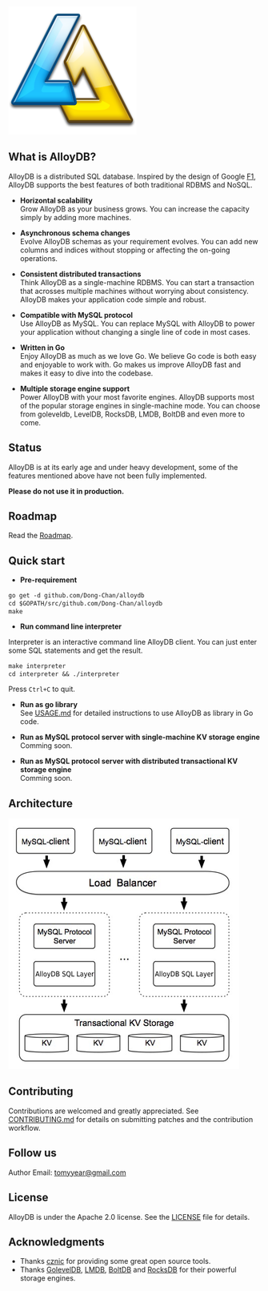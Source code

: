 ![logo](./docs/logo.png)
## What is AlloyDB?

AlloyDB is a distributed SQL database.
Inspired by the design of Google [F1](http://research.google.com/pubs/pub41344.html), AlloyDB supports the best features of both traditional RDBMS and NoSQL.

- __Horizontal scalability__  
Grow AlloyDB as your business grows. You can increase the capacity simply by adding more machines.

- __Asynchronous schema changes__  
Evolve AlloyDB schemas as your requirement evolves. You can add new columns and indices without stopping or affecting the on-going operations.

- __Consistent distributed transactions__  
Think AlloyDB as a single-machine RDBMS. You can start a transaction that acrosses multiple machines without worrying about consistency. AlloyDB makes your application code simple and robust.

- __Compatible with MySQL protocol__  
Use AlloyDB as MySQL. You can replace MySQL with AlloyDB to power your application without changing a single line of code in most cases.

- __Written in Go__  
Enjoy AlloyDB as much as we love Go. We believe Go code is both easy and enjoyable to work with. Go makes us improve AlloyDB fast and makes it easy to dive into the codebase.

- __Multiple storage engine support__  
Power AlloyDB with your most favorite engines. AlloyDB supports most of the popular storage engines in single-machine mode. You can choose from goleveldb, LevelDB, RocksDB, LMDB, BoltDB and even more to come.

## Status

AlloyDB is at its early age and under heavy development, some of the features mentioned above have not been fully implemented.

__Please do not use it in production.__

## Roadmap

Read the [Roadmap](./ROADMAP.md).

## Quick start

- __Pre-requirement__  
```
go get -d github.com/Dong-Chan/alloydb
cd $GOPATH/src/github.com/Dong-Chan/alloydb
make
```

- __Run command line interpreter__

Interpreter is an interactive command line AlloyDB client.
You can just enter some SQL statements and get the result.
```
make interpreter
cd interpreter && ./interpreter
```
Press `Ctrl+C` to quit.

- __Run as go library__  
See [USAGE.md](./docs/USAGE.md) for detailed instructions to use AlloyDB as library in Go code.

- __Run as MySQL protocol server with single-machine KV storage engine__  
Comming soon.

- __Run as MySQL protocol server with distributed transactional KV storage engine__  
Comming soon.

## Architecture

![architecture](./docs/architecture.png)

## Contributing
Contributions are welcomed and greatly appreciated. See [CONTRIBUTING.md](./docs/CONTRIBUTING.md)
for details on submitting patches and the contribution workflow.

## Follow us

Author Email: tomyyear@gmail.com

## License
AlloyDB is under the Apache 2.0 license. See the [LICENSE](./LICENSE.md) file for details.

## Acknowledgments
- Thanks [cznic](https://github.com/cznic) for providing some great open source tools.
- Thanks [GolevelDB](https://github.com/syndtr/goleveldb), [LMDB](https://github.com/LMDB/lmdb), [BoltDB](https://github.com/boltdb/bolt) and [RocksDB](https://github.com/facebook/rocksdb) for their powerful storage engines.
